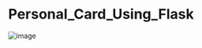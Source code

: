 # Personal_Card_Using_Flask
![image](https://user-images.githubusercontent.com/114987949/230417921-637ab164-0c4d-42fb-b959-bf2ac655f84a.png)
